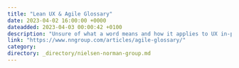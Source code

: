```yaml
---
title: "Lean UX & Agile Glossary"
date: 2023-04-02 16:00:00 +0000
dateadded: 2023-04-03 00:00:42 +0100
description: "Unsure of what a word means and how it applies to UX in-practice? Use this glossary to quickly clarify key terms and Agile concepts."
link: "https://www.nngroup.com/articles/agile-glossary/"
category:
directory: _directory/nielsen-norman-group.md
---
```

